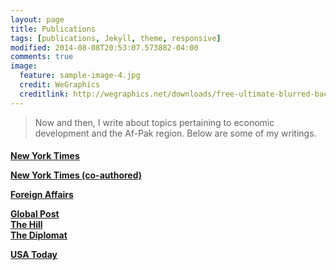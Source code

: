```yaml
---
layout: page
title: Publications
tags: [publications, Jekyll, theme, responsive]
modified: 2014-08-08T20:53:07.573882-04:00
comments: true
image:
  feature: sample-image-4.jpg
  credit: WeGraphics
  creditlink: http://wegraphics.net/downloads/free-ultimate-blurred-background-pack/
---
```

> Now and then, I write about topics pertaining to economic development and the Af-Pak region. Below are some of my writings.

<h4> <a href='http://nytweekly.com/columns/intelarchives/08-23-13/' target='_blank'>New York Times</a> <br />


<a href='http://nytweekly.com/columns/intelarchives/12-14-12/' target='_blank'>New York Times (co-authored)</a> <br />

<a href='https://www.foreignaffairs.com/authors/matiullah-amin' target='_blank'>Foreign Affairs</a> <br />

<a href='http://www.globalpost.com/dispatches/globalpost-blogs/groundtruth/afghans-must-give-back-our-communities-barriers-hinder-them-' target='_blank'>Global Post</a> <br> <a href='http://thehill.com/blogs/congress-blog/foreign-policy/267897-restoring-confidence-key-to-success-in-afghanistan' target='_blank'>The Hill</a> <br> <a href='http://thediplomat.com/2012/03/staying-the-course-in-afghanistan/' target='_blank'>The Diplomat</a> <br />

<a href='http://college.usatoday.com/2011/06/13/why-college-students-are-giving-back-more-than-ever/' target='_blank'>USA Today</a></h4>

<!-- ## Minimal Mistakes is all about:

* Responsive templates. Looking good on mobile, tablet, and desktop.
* Gracefully degrading in older browsers. Compatible with Internet Explorer 8+ and all modern browsers.
* Minimal embellishments -- content first.
* Optional large feature images for posts and pages.
* Simple and clear permalink structure.
* [Custom 404 page](http://mmistakes.github.io/minimal-mistakes/404.html) to get you started.
* Support for Disqus Comments -->


<!-- <a markdown="0" href="{{ site.url }}/theme-setup" class="btn">Install Minimal Mistakes Theme</a> -->
